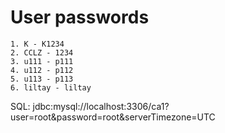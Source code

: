# User passwords
```
1. K - K1234
2. CCLZ - 1234
3. u111 - p111
4. u112 - p112
5. u113 - p113
6. liltay - liltay
```

SQL: jdbc:mysql://localhost:3306/ca1?user=root&password=root&serverTimezone=UTC